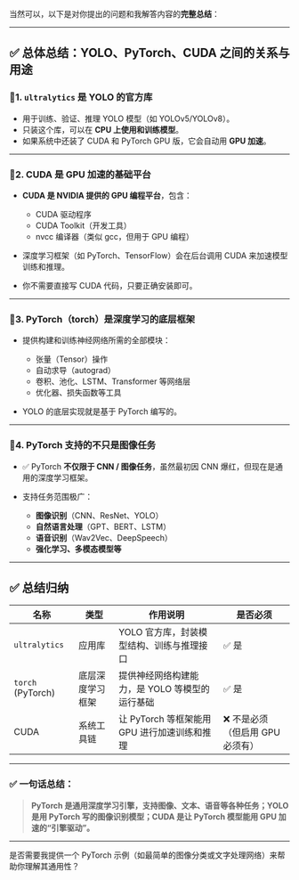 当然可以，以下是对你提出的问题和我解答内容的**完整总结**：

---

## ✅ 总体总结：YOLO、PyTorch、CUDA 之间的关系与用途

### 🔹1. `ultralytics` 是 YOLO 的官方库

* 用于训练、验证、推理 YOLO 模型（如 YOLOv5/YOLOv8）。
* 只装这个库，可以在 **CPU 上使用和训练模型**。
* 如果系统中还装了 CUDA 和 PyTorch GPU 版，它会自动用 **GPU 加速**。

---

### 🔹2. CUDA 是 GPU 加速的基础平台

* **CUDA 是 NVIDIA 提供的 GPU 编程平台**，包含：

  * CUDA 驱动程序
  * CUDA Toolkit（开发工具）
  * nvcc 编译器（类似 gcc，但用于 GPU 编程）
* 深度学习框架（如 PyTorch、TensorFlow）会在后台调用 CUDA 来加速模型训练和推理。
* 你不需要直接写 CUDA 代码，只要正确安装即可。

---

### 🔹3. PyTorch（torch）是深度学习的底层框架

* 提供构建和训练神经网络所需的全部模块：

  * 张量（Tensor）操作
  * 自动求导（autograd）
  * 卷积、池化、LSTM、Transformer 等网络层
  * 优化器、损失函数等工具
* YOLO 的底层实现就是基于 PyTorch 编写的。

---

### 🔹4. PyTorch 支持的不只是图像任务

* ✅ PyTorch **不仅限于 CNN / 图像任务**，虽然最初因 CNN 爆红，但现在是通用的深度学习框架。
* 支持任务范围极广：

  * **图像识别**（CNN、ResNet、YOLO）
  * **自然语言处理**（GPT、BERT、LSTM）
  * **语音识别**（Wav2Vec、DeepSpeech）
  * **强化学习、多模态模型等**

---

## ✅ 总结归纳

| 名称                | 类型       | 作用说明                          | 是否必须                |
| ----------------- | -------- | ----------------------------- | ------------------- |
| `ultralytics`     | 应用库      | YOLO 官方库，封装模型结构、训练与推理接口       | ✅ 是                 |
| `torch` (PyTorch) | 底层深度学习框架 | 提供神经网络构建能力，是 YOLO 等模型的运行基础    | ✅ 是                 |
| CUDA              | 系统工具链    | 让 PyTorch 等框架能用 GPU 进行加速训练和推理 | ❌ 不是必须（但启用 GPU 必须有） |

---

### ✅ 一句话总结：

> **PyTorch 是通用深度学习引擎，支持图像、文本、语音等各种任务；YOLO 是用 PyTorch 写的图像识别模型；CUDA 是让 PyTorch 模型能用 GPU 加速的“引擎驱动”。**

---

是否需要我提供一个 PyTorch 示例（如最简单的图像分类或文字处理网络）来帮助你理解其通用性？

